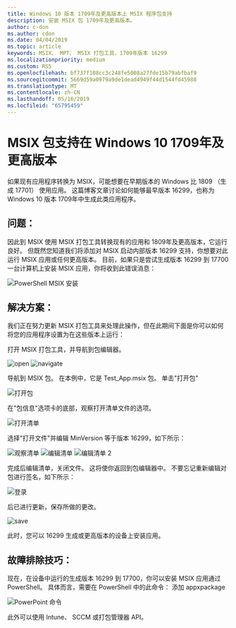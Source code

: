 ```yaml
---
title: Windows 10 版本 1709年及更高版本上 MSIX 程序包支持
description: 安装 MSIX 包 1709年及更高版本。
author: c-don
ms.author: cdon
ms.date: 04/04/2019
ms.topic: article
keywords: MSIX、 MPT、 MSIX 打包工具，1709年版本 16299
ms.localizationpriority: medium
ms.custom: RS5
ms.openlocfilehash: bf737f108cc3c248fe5008a27fde15b79abfbaf9
ms.sourcegitcommit: 5669d59a0979a9de1dead4949f44d1544fd45988
ms.translationtype: MT
ms.contentlocale: zh-CN
ms.lasthandoff: 05/16/2019
ms.locfileid: "65795459"
---
```

# <a name="msix-package-support-on-windows-10-1709-and-later"></a>MSIX 包支持在 Windows 10 1709年及更高版本

如果现有应用程序转换为 MSIX，可能想要在早期版本的 Windows 比 1809 （生成 17701） 使用应用。 这篇博客文章讨论如何能够最早版本 16299，也称为 Windows 10 版本 1709年中生成此类应用程序。 
 
 
## <a name="problem"></a>问题：
因此到 MSIX 使用 MSIX 打包工具转换现有的应用和 1809年及更高版本，它运行良好。 但既然您知道我们将添加对 MSIX 启动内部版本 16299 支持，你想要对此运行 MSIX 应用或任何更高版本。 目前，如果只是尝试生成版本 16299 到 17700 一台计算机上安装 MSIX 应用，你将收到此错误消息： 

![PowerShell MSIX 安装](images/mpt_blog_0.jpg)

## <a name="solution"></a>解决方案：
我们正在努力更新 MSIX 打包工具来处理此操作，但在此期间下面是你可以如何将您的应用程序设置为在这些版本上运行：
 
打开 MSIX 打包工具，并导航到包编辑器。

![open](images/mpt_blog_1.jpg) 
![navigate](images/mpt_blog_2.jpg)


导航到 MSIX 包。 在本例中，它是 Test_App.msix 包。 单击"打开包"

![打开包](images/mpt_blog_3.jpg)

在"包信息"选项卡的底部，观察打开清单文件的选项。 

![打开清单](images/mpt_blog_4.jpg)

选择"打开文件"并编辑 MinVersion 等于版本 16299，如下所示：

![观察清单](images/mpt_blog_5.jpg)
![编辑清单](images/mpt_blog_6.jpg)
![编辑清单 2](images/mpt_blog_7.jpg)

完成后编辑清单，关闭文件。 这将使你返回到包编辑器中。
不要忘记重新编辑对包进行签名，如下所示：

![登录](images/mpt_blog_9.jpg)

后已进行更新，保存所做的更改。

![save](images/mpt_blog_10.jpg)

此时，您可以 16299 生成或更高版本的设备上安装应用。
 


 
## <a name="troubleshooting-tips"></a>故障排除技巧：
现在，在设备中运行的生成版本 16299 到 17700，你可以安装 MSIX 应用通过 PowerShell。 具体而言，需要在 PowerShell 中的此命令： 添加 appxpackage <path to MSIX package>

![PowerPoint 命令](images/mpt_blog_11.jpg)

此外可以使用 Intune、 SCCM 或打包管理器 API。



